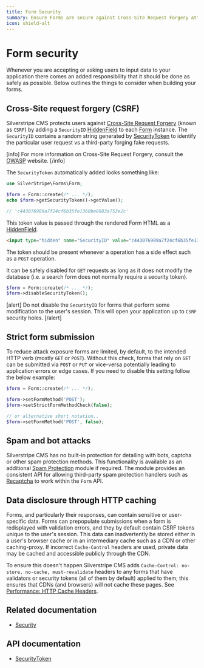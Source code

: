 ```yaml
---
title: Form Security
summary: Ensure Forms are secure against Cross-Site Request Forgery attacks, bots and other malicious intent.
icon: shield-alt
---
```


# Form security

Whenever you are accepting or asking users to input data to your application there comes an added responsibility that it
should be done as safely as possible. Below outlines the things to consider when building your forms.

## Cross-Site request forgery (CSRF)

Silverstripe CMS protects users against [Cross-Site Request Forgery](https://owasp.org/www-community/attacks/csrf)
(known as `CSRF`) by adding a `SecurityID` [HiddenField](api:SilverStripe\Forms\HiddenField) to each [Form](api:SilverStripe\Forms\Form) instance. The `SecurityID` contains a
random string generated by [SecurityToken](api:SilverStripe\Security\SecurityToken) to identify the particular user request vs a third-party forging fake
requests.

[info]
For more information on Cross-Site Request Forgery, consult the [OWASP](https://owasp.org/www-community/attacks/csrf)
website.
[/info]

The `SecurityToken` automatically added looks something like:

```php
use SilverStripe\Forms\Form;

$form = Form::create(/* ... */);
echo $form->getSecurityToken()->getValue();

// 'c443076989a7f24cf6b35fe1360be8683a753e2c'
```

This token value is passed through the rendered Form HTML as a [HiddenField](api:SilverStripe\Forms\HiddenField).

```html
<input type="hidden" name="SecurityID" value="c443076989a7f24cf6b35fe1360be8683a753e2c" class="hidden"  />
```

The token should be present whenever a operation has a side effect such as a `POST` operation.

It can be safely disabled for `GET` requests as long as it does not modify the database (i.e. a search form does not
normally require a security token).

```php
$form = Form::create(/* ... */);
$form->disableSecurityToken();
```

[alert]
Do not disable the `SecurityID` for forms that perform some modification to the user's session. This will open your
application up to `CSRF` security holes.
[/alert]

## Strict form submission

To reduce attack exposure forms are limited, by default, to the intended HTTP verb (mostly `GET` or `POST`). Without
this check, forms that rely on `GET` can be submitted via `POST` or `PUT` or vice-versa potentially leading to
application errors or edge cases. If you need to disable this setting follow the below example:

```php
$form = Form::create(/* ... */);

$form->setFormMethod('POST');
$form->setStrictFormMethodCheck(false);

// or alternative short notation..
$form->setFormMethod('POST', false);
```

## Spam and bot attacks

Silverstripe CMS has no built-in protection for detailing with bots, captcha or other spam protection methods. This
functionality is available as an additional [Spam Protection](https://github.com/silverstripe/silverstripe-spamprotection)
module if required. The module provides an consistent API for allowing third-party spam protection handlers such as
[Recaptcha](https://www.google.com/recaptcha/about/) to work within the `Form` API.

## Data disclosure through HTTP caching

Forms, and particularly their responses, can contain sensitive or user-specific data.
Forms can prepopulate submissions when a form is redisplayed with validation errors,
and they by default contain CSRF tokens unique to the user's session.
This data can inadvertently be stored either in a user's browser cache or in an intermediary
cache such as a CDN or other caching-proxy. If incorrect `Cache-Control` headers are used, private data may be cached and
accessible publicly through the CDN.

To ensure this doesn't happen Silverstripe CMS adds `Cache-Control: no-store, no-cache, must-revalidate` headers to any
forms that have validators or security tokens (all of them by default) applied to them; this ensures that CDNs
(and browsers) will not cache these pages.
See [Performance: HTTP Cache Headers](/developer_guides/performance/http_cache_headers/).

## Related documentation

- [Security](../security)

## API documentation

- [SecurityToken](api:SilverStripe\Security\SecurityToken)
